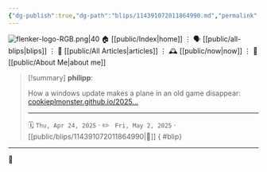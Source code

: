 ```yaml
---
{"dg-publish":true,"dg-path":"blips/114391072011864990.md","permalink":"/blips/114391072011864990/","title":"philipp on mastodon @ 2025-04-24"}
---
```



<div class="transclusion internal-embed is-loaded"><div class="markdown-embed">




![flenker-logo-RGB.png|40](/img/user/attachments/flenker-logo-RGB.png)
🏠 [[public/Index\|home]]  ⋮ 🗣️ [[public/all-blips\|blips]] ⋮  📝 [[public/All Articles\|articles]]  ⋮ 🕰️ [[public/now\|now]] ⋮ 🪪 [[public/About Me\|about me]]


</div></div>


> [!summary] **philipp**:
>
> How a windows update makes a plane in an old game disappear: [cookieplmonster.github.io/2025…](https://cookieplmonster.github.io/2025/04/23/gta-san-andreas-win11-24h2-bug/)
> - - -
>
> 🗓️ <code>Thu, Apr 24, 2025</code>  · ✏️ <code> Fri, May 2, 2025</code>  · [[public/blips/114391072011864990\|🔗]]
{ #blip}


- - -

 👾
